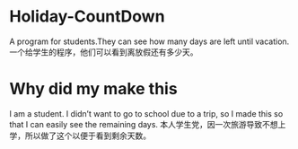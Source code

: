 # Holiday-CountDown
A program for students.They can see how many days are left until vacation.
一个给学生的程序，他们可以看到离放假还有多少天。
# Why did my make this
I am a student. I didn’t want to go to school due to a trip, so I made this so that I can easily see the remaining days.
本人学生党，因一次旅游导致不想上学，所以做了这个以便于看到剩余天数。
